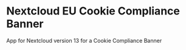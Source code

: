 # Nextcloud EU Cookie Compliance Banner
App for Nextcloud version 13 for a Cookie Compliance Banner
